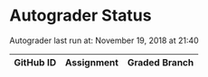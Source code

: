 # Autograder Status
Autograder last run at: November 19, 2018 at 21:40

| GitHub ID | Assignment | Graded Branch |
|-----------|------------|---------------|
